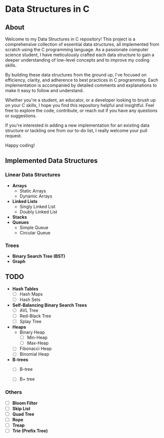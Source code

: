 # Data Structures in C

## About

Welcome to my Data Structures in C repository! This project is a comprehensive collection of essential data structures, all implemented from scratch using the C programming language. As a passionate computer science student, I have meticulously crafted each data structure to gain a deeper understanding of low-level concepts and to improve my coding skills.

By building these data structures from the ground up, I've focused on efficiency, clarity, and adherence to best practices in C programming. Each implementation is accompanied by detailed comments and explanations to make it easy to follow and understand.

Whether you're a student, an educator, or a developer looking to brush up on your C skills, I hope you find this repository helpful and insightful. Feel free to explore the code, contribute, or reach out if you have any questions or suggestions.

If you're interested in adding a new implementation for an existing data structure or tackling one from our to-do list, I really welcome your pull request.

Happy coding!


## Implemented Data Structures


### Linear Data Structures
    
- **Arrays**
    - Static Arrays
    - Dynamic Arrays
- **Linked Lists**
    - Singly Linked List
    - Doubly Linked List
- **Stacks**
- **Queues**
    - Simple Queue
    - Circular Queue

### Trees

- **Binary Search Tree (BST)**
- **Graph**


## TODO

- **Hash Tables**
    - [ ] Hash Maps
    - [ ] Hash Sets
- **Self-Balancing Binary Search Trees**
    - [ ] AVL Tree
    - [ ] Red-Black Tree
    - [ ] Splay Tree
- **Heaps**
    - Binary Heap
        - [ ] Min-Heap
        - [ ] Max-Heap
    - [ ] Fibonacci Heap
    - [ ] Binomial Heap
- **B-trees**
    - [ ] B-tree
    - [ ] B+ tree


### Others
- [ ] **Bloom Filter**
- [ ] **Skip List**
- [ ] **Quad Tree**
- [ ] **Rope**
- [ ] **Treap**
- [ ] **Trie (Prefix Tree)**
